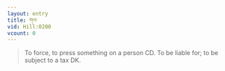 ```yaml
---
layout: entry
title: གལ་
vid: Hill:0200
vcount: 0
---
```

> To force, to press something on a person CD\. To be liable for; to be subject to a tax DK\.

